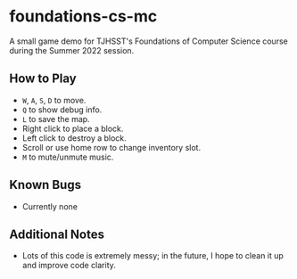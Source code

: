 # foundations-cs-mc

A small game demo for TJHSST's Foundations of Computer Science course during the Summer 2022 session.

## How to Play

* `W`, `A`, `S`, `D` to move.
* `Q` to show debug info.
* `L` to save the map.
* Right click to place a block.
* Left click to destroy a block.
* Scroll or use home row to change inventory slot.
* `M` to mute/unmute music.

## Known Bugs

* Currently none

## Additional Notes

* Lots of this code is extremely messy; in the future, I hope to clean it up and improve code clarity.